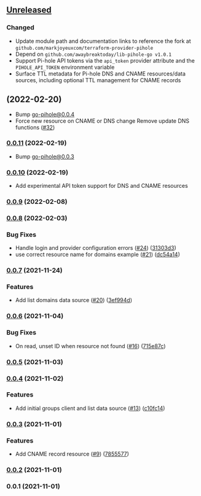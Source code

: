 ## [Unreleased](https://github.com/markjoyeuxcom/terraform-provider-pihole/compare/v0.0.11...HEAD)

### Changed

* Update module path and documentation links to reference the fork at `github.com/markjoyeuxcom/terraform-provider-pihole`
* Depend on `github.com/awaybreaktoday/lib-pihole-go v1.0.1`
* Support Pi-hole API tokens via the `api_token` provider attribute and the `PIHOLE_API_TOKEN` environment variable
* Surface TTL metadata for Pi-hole DNS and CNAME resources/data sources, including optional TTL management for CNAME records

## [](https://github.com/markjoyeuxcom/terraform-provider-pihole/compare/v0.0.11...v) (2022-02-20)

* Bump go-pihole@0.0.4
* Force new resource on CNAME or DNS change Remove update DNS functions ([#32](https://github.com/markjoyeuxcom/terraform-provider-pihole/pull/32))

### [0.0.11](https://github.com/markjoyeuxcom/terraform-provider-pihole/compare/v0.0.10...v0.0.11) (2022-02-19)

* Bump go-pihole@0.0.3

### [0.0.10](https://github.com/markjoyeuxcom/terraform-provider-pihole/compare/v0.0.9...v0.0.10) (2022-02-19)

* Add experimental API token support for DNS and CNAME resources

### [0.0.9](https://github.com/markjoyeuxcom/terraform-provider-pihole/compare/v0.0.8...v0.0.9) (2022-02-08)

### [0.0.8](https://github.com/markjoyeuxcom/terraform-provider-pihole/compare/v0.0.7...v0.0.8) (2022-02-03)


### Bug Fixes

* Handle login and provider configuration errors ([#24](https://github.com/markjoyeuxcom/terraform-provider-pihole/issues/24)) ([31303d3](https://github.com/markjoyeuxcom/terraform-provider-pihole/commit/31303d369b5296f772f8b8c46a849c34f70bc3f5))
* use correct resource name for domains example ([#21](https://github.com/markjoyeuxcom/terraform-provider-pihole/issues/21)) ([dc54a14](https://github.com/markjoyeuxcom/terraform-provider-pihole/commit/dc54a14f302d55017bfa5a23c7609ef990c956af))

### [0.0.7](https://github.com/markjoyeuxcom/terraform-provider-pihole/compare/v0.0.6...v0.0.7) (2021-11-24)


### Features

* Add list domains data source ([#20](https://github.com/markjoyeuxcom/terraform-provider-pihole/issues/20)) ([3ef994d](https://github.com/markjoyeuxcom/terraform-provider-pihole/commit/3ef994d4f2bea2cf979d22528596f658723957ef))

### [0.0.6](https://github.com/markjoyeuxcom/terraform-provider-pihole/compare/v0.0.5...v0.0.6) (2021-11-04)


### Bug Fixes

* On read, unset ID when resource not found ([#16](https://github.com/markjoyeuxcom/terraform-provider-pihole/issues/16)) ([715e87c](https://github.com/markjoyeuxcom/terraform-provider-pihole/commit/715e87ced800d4dba1db2a7e5e01462e869380ff))

### [0.0.5](https://github.com/markjoyeuxcom/terraform-provider-pihole/compare/v0.0.4...v0.0.5) (2021-11-03)

### [0.0.4](https://github.com/markjoyeuxcom/terraform-provider-pihole/compare/v0.0.3...v0.0.4) (2021-11-02)


### Features

* Add initial groups client and list data source ([#13](https://github.com/markjoyeuxcom/terraform-provider-pihole/issues/13)) ([c10fc14](https://github.com/markjoyeuxcom/terraform-provider-pihole/commit/c10fc14852f3974f6e053e552232f462a8990f43))

### [0.0.3](https://github.com/markjoyeuxcom/terraform-provider-pihole/compare/v0.0.2...v0.0.3) (2021-11-01)


### Features

* Add CNAME record resource ([#9](https://github.com/markjoyeuxcom/terraform-provider-pihole/issues/9)) ([7855577](https://github.com/markjoyeuxcom/terraform-provider-pihole/commit/78555775e2deef996ccc96ab9c49719e22fa41a1))

### [0.0.2](https://github.com/markjoyeuxcom/terraform-provider-pihole/compare/v0.0.1...v0.0.2) (2021-11-01)

### 0.0.1 (2021-11-01)
